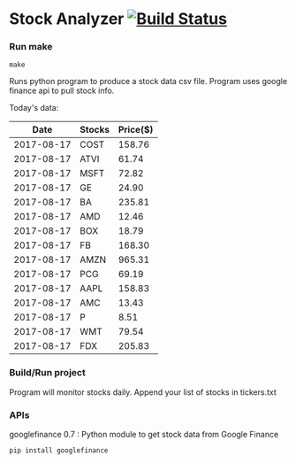 # Stock Analyzer [![Build Status](https://travis-ci.org/ogoyal/StockAnalyzer.svg?branch=master)](https://travis-ci.org/ogoyal/StockAnalyzer)

### Run make
```
make
```

Runs python program to produce a stock data csv file. Program uses google finance api to pull stock info.

Today's data:

| Date| Stocks| Price($) | 
| --- | --- | ---  | 
| 2017-08-17| COST| 158.76 | 
| 2017-08-17| ATVI| 61.74 | 
| 2017-08-17| MSFT| 72.82 | 
| 2017-08-17| GE| 24.90 | 
| 2017-08-17| BA| 235.81 | 
| 2017-08-17| AMD| 12.46 | 
| 2017-08-17| BOX| 18.79 | 
| 2017-08-17| FB| 168.30 | 
| 2017-08-17| AMZN| 965.31 | 
| 2017-08-17| PCG| 69.19 | 
| 2017-08-17| AAPL| 158.83 | 
| 2017-08-17| AMC| 13.43 | 
| 2017-08-17| P| 8.51 | 
| 2017-08-17| WMT| 79.54 | 
| 2017-08-17| FDX| 205.83 | 

### Build/Run project

Program will monitor stocks daily. Append your list of stocks in tickers.txt

### APIs
googlefinance 0.7 : Python module to get stock data from Google Finance

```
pip install googlefinance
```


